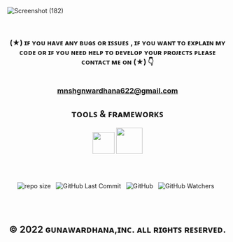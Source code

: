 
![Screenshot (182)](https://user-images.githubusercontent.com/100486080/227411276-cd53fe3e-d4c0-459d-af1f-2da4bf11185d.png)

<br>

<div align="center">

### (★) ɪꜰ ʏᴏᴜ ʜᴀᴠᴇ ᴀɴʏ ʙᴜɢꜱ ᴏʀ ɪꜱꜱᴜᴇꜱ , ɪꜰ ʏᴏᴜ ᴡᴀɴᴛ ᴛᴏ ᴇxᴘʟᴀɪɴ ᴍʏ ᴄᴏᴅᴇ ᴏʀ ɪꜰ ʏᴏᴜ ɴᴇᴇᴅ ʜᴇʟᴘ ᴛᴏ ᴅᴇᴠᴇʟᴏᴘ ʏᴏᴜʀ ᴘʀᴏᴊᴇᴄᴛꜱ ᴘʟᴇᴀꜱᴇ ᴄᴏɴᴛᴀᴄᴛ ᴍᴇ ᴏɴ (★) 👇<br> <br> <br> mnshgnwardhana622@gmail.com

</div>

<div align="center">

## ᴛᴏᴏʟꜱ & ꜰʀᴀᴍᴇᴡᴏʀᴋꜱ

</div>

<div align="center">

<img src ="https://user-images.githubusercontent.com/100486080/194366650-ba2286fe-6dd7-471e-af09-3878d0d2cb7a.png" width = "50" hight ="100">
<img src="https://user-images.githubusercontent.com/100486080/194372733-ce18f77f-1afc-483a-8218-a4404af6f745.png" width = "60" hight ="110">
</div>

<br><br>

<div align="center">

![repo size](https://img.shields.io/github/repo-size/mGunawardhana/BMI-Calc-React?style=for-the-badge) &nbsp;
![GitHub Last Commit](https://img.shields.io/github/last-commit/mGunawardhana/BMI-Calc-React?style=for-the-badge) &nbsp;
![GitHub](https://img.shields.io/github/license/mGunawardhana/BMI-Calc-React?style=for-the-badge) &nbsp;
![GitHub Watchers](https://img.shields.io/github/watchers/mGunawardhana/BMI-Calc-React?style=for-the-badge) &nbsp;

</div>

<br><br>

<div align="center">

## © 2022 ɢᴜɴᴀᴡᴀʀᴅʜᴀɴᴀ,ɪɴᴄ. ᴀʟʟ ʀɪɢʜᴛꜱ ʀᴇꜱᴇʀᴠᴇᴅ.

</div>


